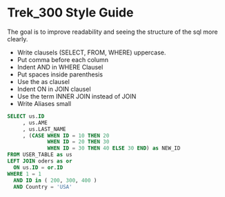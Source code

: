 # Trek_300 Style Guide

The goal is to improve readability and seeing the structure of the sql more clearly.

* Write clausels (SELECT, FROM, WHERE) uppercase. 
* Put comma before each column
* Indent AND in WHERE Clausel
* Put spaces inside parenthesis
* Use the as clausel
* Indent ON in JOIN clausel
* Use the term INNER JOIN instead of JOIN
* Write Aliases small

```sql
SELECT us.ID
     , us.AME
     , us.LAST_NAME
     , (CASE WHEN ID = 10 THEN 20
             WHEN ID = 20 THEN 30 
             WHEN ID = 30 THEN 40 ELSE 30 END) as NEW_ID
FROM USER_TABLE as us
LEFT JOIN oders as or
  ON us.ID = or.ID
WHERE 1 = 1
  AND ID in ( 200, 300, 400 )
  AND Country = 'USA'
